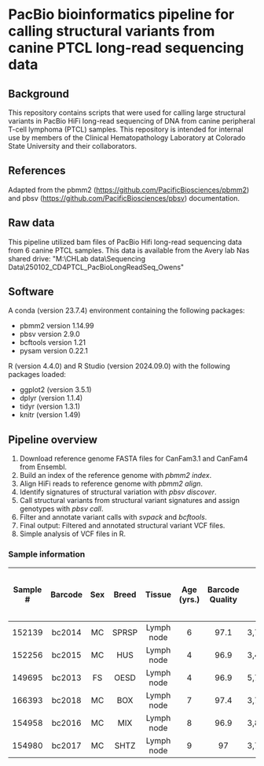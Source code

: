 # PacBio bioinformatics pipeline for calling structural variants from canine PTCL long-read sequencing data
## Background
This repository contains scripts that were used for calling large structural variants in PacBio HiFi long-read sequencing of DNA from canine peripheral T-cell lymphoma (PTCL) samples. This repository is intended for internal use by members of the Clinical Hematopathology Laboratory at Colorado State University and their collaborators. 
## References
Adapted from the pbmm2 (https://github.com/PacificBiosciences/pbmm2) and pbsv (https://github.com/PacificBiosciences/pbsv) documentation.
## Raw data
This pipeline utilized bam files of PacBio Hifi long-read sequencing data from 6 canine PTCL samples. This data is available from the Avery lab Nas shared drive:
"M:\CHLab data\Sequencing Data\250102_CD4PTCL_PacBioLongReadSeq_Owens"
## Software
A conda (version 23.7.4) environment containing the following packages:
* pbmm2 version 1.14.99
* pbsv version 2.9.0
* bcftools version 1.21
* pysam version 0.22.1

R (version 4.4.0) and R Studio (version 2024.09.0) with the following packages loaded:
* ggplot2 (version 3.5.1)
* dplyr (version 1.1.4)
* tidyr (version 1.3.1)
* knitr (version 1.49)
  
## Pipeline overview
1. Download reference genome FASTA files for CanFam3.1 and CanFam4 from Ensembl.
2. Build an index of the reference genome with *pbmm2 index*.
3. Align HiFi reads to reference genome with *pbmm2 align*.
4. Identify signatures of structural variation with *pbsv discover*.
5. Call structural variants from structural variant signatures and assign genotypes with *pbsv call*.
6. Filter and annotate variant calls with *svpack* and *bcftools*.
7. Final output: Filtered and annotated structural variant VCF files.
8. Simple analysis of VCF files in R.
### Sample information
| **Sample #**| **Barcode** | **Sex**| **Breed** | **Tissue** | **Age (yrs.)**| **Barcode Quality**| **HiFi Reads** | **HiFi Yield (GB)**| **HiFi Read Length (mean, bp)** | **HiFi Read Quality (median, QV)**|
|:-----------:|:-----------:|:------:|:---------:|:----------:|:-------------:|:------------------:|:--------------:|:------------------:|:-------------------------------:|:---------------------------------:|
| 152139      | bc2014      | MC     | SPRSP     | Lymph node | 6             | 97.1               | 3,735,101      | 28.0               | 7,507                           | Q37                               |
| 152256      | bc2015      | MC     | HUS       | Lymph node | 4             | 96.9               | 3,474,221      | 23.1               | 6,660                           | Q38                               |
| 149695      | bc2013      | FS     | OESD      | Lymph node | 4             | 96.9               | 5,733,070      | 32.2               | 5,614                           | Q40                               |
| 166393      | bc2018      | MC     | BOX       | Lymph node | 7             | 97.4               | 3,766,001      | 25.0               | 6,639                           | Q39                               |
| 154958      | bc2016      | MC     | MIX       | Lymph node | 8             | 96.9               | 3,833,417      | 26.8               | 6,989                           | Q37                               |
| 154980      | bc2017      | MC     | SHTZ      | Lymph node | 9             | 97                 | 3,715,223      | 28.0               | 7,553                           | Q37                               |
